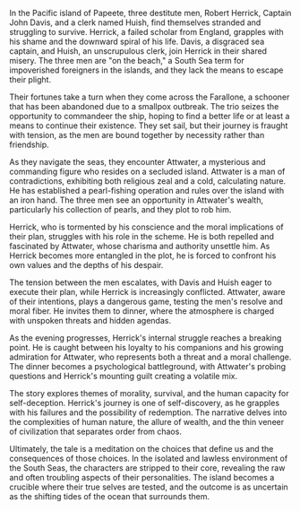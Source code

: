 In the Pacific island of Papeete, three destitute men, Robert Herrick, Captain John Davis, and a clerk named Huish, find themselves stranded and struggling to survive. Herrick, a failed scholar from England, grapples with his shame and the downward spiral of his life. Davis, a disgraced sea captain, and Huish, an unscrupulous clerk, join Herrick in their shared misery. The three men are "on the beach," a South Sea term for impoverished foreigners in the islands, and they lack the means to escape their plight.

Their fortunes take a turn when they come across the Farallone, a schooner that has been abandoned due to a smallpox outbreak. The trio seizes the opportunity to commandeer the ship, hoping to find a better life or at least a means to continue their existence. They set sail, but their journey is fraught with tension, as the men are bound together by necessity rather than friendship.

As they navigate the seas, they encounter Attwater, a mysterious and commanding figure who resides on a secluded island. Attwater is a man of contradictions, exhibiting both religious zeal and a cold, calculating nature. He has established a pearl-fishing operation and rules over the island with an iron hand. The three men see an opportunity in Attwater's wealth, particularly his collection of pearls, and they plot to rob him.

Herrick, who is tormented by his conscience and the moral implications of their plan, struggles with his role in the scheme. He is both repelled and fascinated by Attwater, whose charisma and authority unsettle him. As Herrick becomes more entangled in the plot, he is forced to confront his own values and the depths of his despair.

The tension between the men escalates, with Davis and Huish eager to execute their plan, while Herrick is increasingly conflicted. Attwater, aware of their intentions, plays a dangerous game, testing the men's resolve and moral fiber. He invites them to dinner, where the atmosphere is charged with unspoken threats and hidden agendas.

As the evening progresses, Herrick's internal struggle reaches a breaking point. He is caught between his loyalty to his companions and his growing admiration for Attwater, who represents both a threat and a moral challenge. The dinner becomes a psychological battleground, with Attwater's probing questions and Herrick's mounting guilt creating a volatile mix.

The story explores themes of morality, survival, and the human capacity for self-deception. Herrick's journey is one of self-discovery, as he grapples with his failures and the possibility of redemption. The narrative delves into the complexities of human nature, the allure of wealth, and the thin veneer of civilization that separates order from chaos.

Ultimately, the tale is a meditation on the choices that define us and the consequences of those choices. In the isolated and lawless environment of the South Seas, the characters are stripped to their core, revealing the raw and often troubling aspects of their personalities. The island becomes a crucible where their true selves are tested, and the outcome is as uncertain as the shifting tides of the ocean that surrounds them.